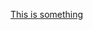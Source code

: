 [This is something](https://github.com/Microsoft-Storytellers-Guild/presentations/blob/f75c0d007b19050a6739d7e4579c7e6304075a4a/PAX%20West%202023/PAX%20West%20-%20Tabletop%20Role-Playing%20games%20at%20work%20for%20Fun%20and%20Profit%20public.pptx)
